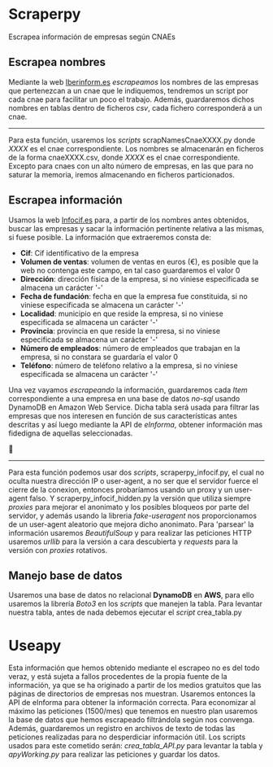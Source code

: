 # Scraperpy
Escrapea información de empresas según CNAEs

## Escrapea nombres

Mediante la web [Iberinform.es](https://www.iberinform.es/) *escrapeamos* los nombres de las empresas que pertenezcan a un cnae que le indiquemos, tendremos un script por cada cnae para facilitar un poco el trabajo. Además, guardaremos dichos nombres en tablas dentro de ficheros *csv*, cada fichero corresponderá a un cnae. 

---

Para esta función, usaremos los *scripts* scrapNamesCnaeXXXX.py donde *XXXX* es el cnae correspondiente. Los nombres se almacenarán en ficheros de la forma cnaeXXXX.csv, donde *XXXX* es el cnae correspondiente. Excepto para cnaes con un alto número de empresas, en las que para no saturar la memoria, iremos almacenando en ficheros particionados.

## Escrapea información

Usamos la web [Infocif.es](http://www.infocif.es/) para, a partir de los nombres antes obtenidos, buscar las empresas y sacar la información pertinente relativa a las mismas, si fuese posible. La información que extraeremos consta de:

+ **Cif**: Cif identificativo de la empresa
+ **Volumen de ventas**: volumen de ventas en euros (€), es posible que la web no contenga este campo, en tal caso guardaremos el valor 0
+ **Dirección**: dirección física de la empresa, si no viniese especificada se almacena un carácter '-'
+ **Fecha de fundación**: fecha en que la empresa fue constituida, si no viniese especificada se almacena un carácter '-'
+ **Localidad**: municipio en que reside la empresa, si no viniese especificada se almacena un carácter '-'
+ **Provincia**: provincia en que reside la empresa, si no viniese especificada se almacena un carácter '-'
+ **Número de empleados**: número de empleados que trabajan en la empresa, si no constara se guardaría el valor 0
+ **Teléfono**: número de teléfono relativo a la empresa, si no viniese especificada se almacena un carácter '-'

Una vez vayamos *escrapeando* la información, guardaremos cada *Item* correspondiente a una empresa en una base de datos *no-sql* usando DynamoDB en Amazon Web Service. Dicha tabla será usada para filtrar las empresas que nos interesen en función de sus características antes descritas y así luego mediante la API de *eInforma*, obtener información mas fidedigna de aquellas seleccionadas.

:dancer:

---

Para esta función podemos usar dos *scripts*, scraperpy_infocif.py, el cual no oculta nuestra dirección IP o user-agent, a no ser que el servidor fuerce el cierre de la conexion, entonces probaríamos usando un proxy y un user-agent falso. Y scraperpy_infocif_hidden.py la versión que utiliza siempre *proxies* para mejorar el anonimato y los posibles bloqueos por parte del servidor, y además usando la libreria *fake-useragent* nos proporcionamos de un user-agent aleatorio que mejora dicho anonimato.
Para 'parsear' la información usaremos *BeautifulSoup* y para realizar las peticiones HTTP usaremos *urllib* para la versión a cara descubierta y *requests* para la versión con *proxies* rotativos.

## Manejo base de datos

Usaremos una base de datos no relacional **DynamoDB** en **AWS**, para ello usaremos la librería *Boto3* en los *scripts* que manejen la tabla. 
Para levantar nuestra tabla, antes de nada debemos ejecutar el *script* crea_tabla.py

# Useapy

Esta información que hemos obtenido mediante el escrapeo no es del todo veraz, y está sujeta a fallos procedentes de la propia fuente de la información, ya que se ha originado a partir de los medios gratuitos que las páginas de directorios de empresas nos muestran. Usaremos entonces la API de eInforma para obtener la información correcta. Para economizar al máximo las peticiones (1500/mes) que tenemos en nuestro plan usaremos la base de datos que hemos escrapeado filtrándola según nos convenga. Además, guardaremos un registro en archivos de texto de todas las peticiones realizadas para no desperdiciar información útil.
Los scripts usados para este cometido serán: *crea_tabla_API.py* para levantar la tabla y *apyWorking.py* para realizar las peticiones y guardar los datos.
